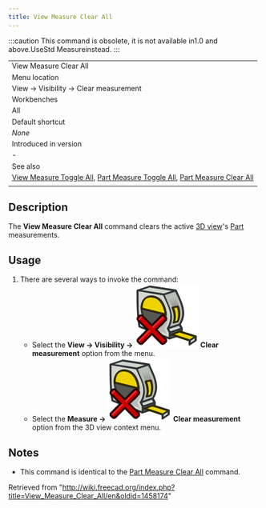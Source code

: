 ```yaml
---
title: View Measure Clear All
---
```


:::caution
This command is obsolete, it is not available in1.0 and above.UseStd Measureinstead.
:::

|                                                                                                                                                                                                                                          |
| ---------------------------------------------------------------------------------------------------------------------------------------------------------------------------------------------------------------------------------------- |
| View Measure Clear All                                                                                                                                                                                                                   |
| Menu location                                                                                                                                                                                                                            |
| View → Visibility → Clear measurement                                                                                                                                                                                                    |
| Workbenches                                                                                                                                                                                                                              |
| All                                                                                                                                                                                                                                      |
| Default shortcut                                                                                                                                                                                                                         |
| _None_                                                                                                                                                                                                                                   |
| Introduced in version                                                                                                                                                                                                                    |
| -                                                                                                                                                                                                                                        |
| See also                                                                                                                                                                                                                                 |
| [View Measure Toggle All](/View_Measure_Toggle_All "View Measure Toggle All"), [Part Measure Toggle All](/Part_Measure_Toggle_All "Part Measure Toggle All"), [Part Measure Clear All](/Part_Measure_Clear_All "Part Measure Clear All") |
|                                                                                                                                                                                                                                          |

## Description

The **View Measure Clear All** command clears the active [3D view](/3D_view "3D view")'s [Part](/Part_Workbench "Part Workbench") measurements.

## Usage

1. There are several ways to invoke the command:
   - Select the **View → Visibility → ![](/src/assets/images/View_Measure_Clear_All.svg) Clear measurement** option from the menu.
   - Select the **Measure → ![](/src/assets/images/View_Measure_Clear_All.svg) Clear measurement** option from the 3D view context menu.

## Notes

- This command is identical to the [Part Measure Clear All](/Part_Measure_Clear_All "Part Measure Clear All") command.

Retrieved from "<http://wiki.freecad.org/index.php?title=View_Measure_Clear_All/en&oldid=1458174>"
